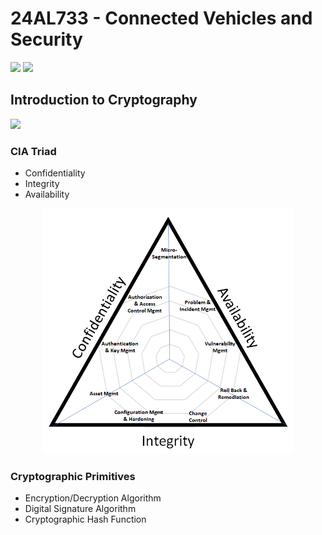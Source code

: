 # 24AL733 - Connected Vehicles and Security 
![](https://img.shields.io/badge/PG-blue) ![](https://img.shields.io/badge/Subject-CVS-blue) <br/>

## Introduction to Cryptography
![](https://img.shields.io/badge/Date-27_Dec_2024-blue)

### CIA Triad

- Confidentiality
- Integrity
- Availability

<p align="center">
  <img src="../images/CIA.png" width=400/>
</p>

### Cryptographic Primitives
- Encryption/Decryption Algorithm
- Digital Signature Algorithm
- Cryptographic Hash Function
